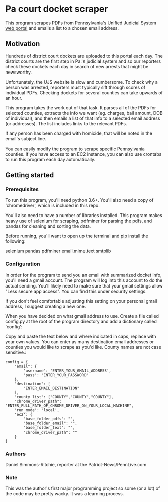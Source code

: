 # Pa court docket scraper

This program scrapes PDFs from Pennsylvania's Unified Judicial System [web portal](https://ujsportal.pacourts.us/DocketSheets/MDJ.aspx) and emails a list to a chosen email address.

## Motivation

Hundreds of district court dockets are uploaded to this portal each day. The district courts are the first step in Pa.'s judicial system and so our reporters check these dockets each day in search of new arrests that might be newsworthy.

Unfortunately, the UJS website is slow and cumbersome. To check why a person was arrested, reporters must typically sift through scores of individual PDFs. Checking dockets for several counties can take upwards of an hour.

This program takes the work out of that task. It parses all of the PDFs for selected counties, extracts the info we want (eg. charges, bail amount, DOB of individual), and then emails a list of that info to a selected email address (or addresses). The list includes links to the relevant PDFs.

If any person has been charged with homicide, that will be noted in the email's subject line.

You can easily modify the program to scrape specific Pennsylvania counties. If you have access to an EC2 instance, you can also use crontabs to run this program each day automatically.

## Getting started

### Prerequisites

To run this program, you'll need python 3.6+. You'll also need a copy of 'chromedriver', which is included in this repo.

You'll also need to have a number of libraries installed. This program makes heavy use of selenium for scraping, pdfminer for parsing the pdfs, and pandas for cleaning and sorting the data.

Before running, you'll want to open up the terminal and pip install the following:

selenium
pandas
pdfminer
email.mime.text
smtplib

### Configuration

In order for the program to send you an email with summarized docket info, you'll need a gmail account. The program will log into this account to do the actual sending. You'll likely need to make sure that your gmail settings allow "Less secure app access". You can find this under security settings.

If you don't feel comfortable adjusting this setting on your personal gmail address, I suggest creating a new one. 

When you have decided on what gmail address to use. Create a file called config.py at the root of the program directory and add a dictionary called 'config':

Copy and paste the text below and where indicated in caps, replace with your own values. You can enter as many destination email addresses or counties you would like to scrape as you'd like. County names are not case sensitive.:

    config = {
        "email": {
            'username': 'ENTER_YOUR_GMAIL_ADDRESS',
            'pass': 'ENTER_YOUR_PASSWORD'
        },
        "destination": [
            "ENTER_EMAIL_DESTINATION"
        ],
        "county_list": ["COUNTY","COUNTY","COUNTY"],
        "chrome_driver_path": "ENTER_FULL_PATH_OF_CHROME_DRIVER_ON_YOUR_LOCAL_MACHINE",
        'run_mode': 'local',
        'ec2': {
            "base_folder_pdfs": "",
            "base_folder_email": "",
            "base_folder_text": "",
            "chrome_driver_path": ""
        }
    }

### Authors

Daniel Simmons-Ritchie, reporter at the Patriot-News/PennLive.com

### Note

This was the author's first major programming project so some (or a lot) of the code may be pretty wacky. It was a learning process.
